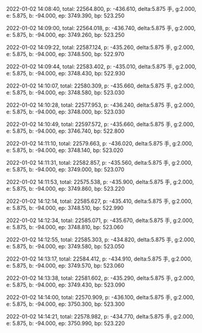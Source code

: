 2022-01-02 14:08:40, total: 22564.800, p: -436.610, delta:5.875 手, g:2.000, e: 5.875, b: -94.000, ep: 3749.390, bp: 523.250

2022-01-02 14:09:00, total: 22564.018, p: -436.740, delta:5.875 手, g:2.000, e: 5.875, b: -94.000, ep: 3749.260, bp: 523.250

2022-01-02 14:09:22, total: 22587.124, p: -435.260, delta:5.875 手, g:2.000, e: 5.875, b: -94.000, ep: 3748.500, bp: 522.970

2022-01-02 14:09:44, total: 22583.402, p: -435.010, delta:5.875 手, g:2.000, e: 5.875, b: -94.000, ep: 3748.430, bp: 522.930

2022-01-02 14:10:07, total: 22580.309, p: -435.660, delta:5.875 手, g:2.000, e: 5.875, b: -94.000, ep: 3748.580, bp: 523.030

2022-01-02 14:10:28, total: 22577.953, p: -436.240, delta:5.875 手, g:2.000, e: 5.875, b: -94.000, ep: 3748.000, bp: 523.030

2022-01-02 14:10:49, total: 22597.572, p: -435.660, delta:5.875 手, g:2.000, e: 5.875, b: -94.000, ep: 3746.740, bp: 522.800

2022-01-02 14:11:10, total: 22579.663, p: -436.020, delta:5.875 手, g:2.000, e: 5.875, b: -94.000, ep: 3748.140, bp: 523.020

2022-01-02 14:11:31, total: 22582.857, p: -435.560, delta:5.875 手, g:2.000, e: 5.875, b: -94.000, ep: 3749.000, bp: 523.070

2022-01-02 14:11:53, total: 22575.538, p: -435.900, delta:5.875 手, g:2.000, e: 5.875, b: -94.000, ep: 3749.860, bp: 523.220

2022-01-02 14:12:14, total: 22585.627, p: -435.410, delta:5.875 手, g:2.000, e: 5.875, b: -94.000, ep: 3748.510, bp: 522.990

2022-01-02 14:12:34, total: 22585.071, p: -435.670, delta:5.875 手, g:2.000, e: 5.875, b: -94.000, ep: 3748.810, bp: 523.060

2022-01-02 14:12:55, total: 22585.303, p: -434.820, delta:5.875 手, g:2.000, e: 5.875, b: -94.000, ep: 3749.580, bp: 523.050

2022-01-02 14:13:17, total: 22584.412, p: -434.910, delta:5.875 手, g:2.000, e: 5.875, b: -94.000, ep: 3749.570, bp: 523.060

2022-01-02 14:13:38, total: 22581.602, p: -435.290, delta:5.875 手, g:2.000, e: 5.875, b: -94.000, ep: 3749.430, bp: 523.090

2022-01-02 14:14:00, total: 22570.909, p: -436.100, delta:5.875 手, g:2.000, e: 5.875, b: -94.000, ep: 3750.300, bp: 523.300

2022-01-02 14:14:21, total: 22578.982, p: -434.770, delta:5.875 手, g:2.000, e: 5.875, b: -94.000, ep: 3750.990, bp: 523.220